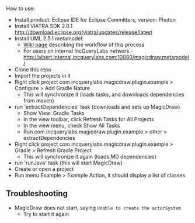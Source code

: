 How to use:


- Install product: Eclipse IDE for Eclipse Committers, version: Photon
- Install VIATRA SDK 2.0.1 http://download.eclipse.org/viatra/updates/release/latest
- Install UML 2.5.1 metamodel: 
    * [Wiki page](https://github.com/IncQueryLabs/MD_plugin_skeleton/wiki/Install-UML-Metamodel-to-Eclipse) describing the workflow of this process 
    * For users on internal IncQueryLabs network - http://albert.internal.incquerylabs.com:10080/magicdraw.metamodel/
- Clone this repo
- Import the projects in it
- Right click project com.incquerylabs.magicdraw.plugin.example > Configure > Add Gradle Nature
  - This will synchronize it (loads tasks, and downloads dependencies from maven)
- run 'extractDependencies' task (downloads and sets up MagicDraw)
  - Show View: Gradle Tasks
  - In the view toolbar, click Refresh Tasks for All Projects
  - In the view menu, check Show All Tasks
  - Run com.incquerylabs.magicdraw.plugin.example > other > extractDependencies
- Right click project com.incquerylabs.magicdraw.plugin.example > Gradle > Refresh Gradle Project
  - This will synchronize it again (loads MD dependencies)
- run 'runJava' task (this will start MagicDraw)
- Create or open a project
- Run menu Example > Example Action, it should display a list of classes

## Troubleshooting

- MagicDraw does not start, saying `Unable to create the actorSystem`
  - Try to start it again
